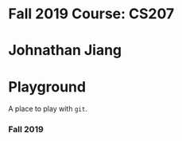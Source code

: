 # Fall 2019 Course: CS207
# Johnathan Jiang
# Playground

A place to play with `git`.

### Fall 2019
